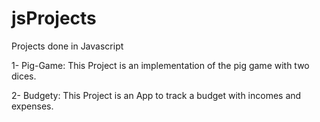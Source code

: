 # jsProjects
Projects done in Javascript

1- Pig-Game: This Project is an implementation of the pig game with two dices.



2- Budgety: This Project is an App to track a budget with incomes and expenses.


